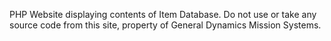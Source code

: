 PHP Website displaying contents of Item Database. 
Do not use or take any source code from this site, property of General Dynamics Mission Systems.